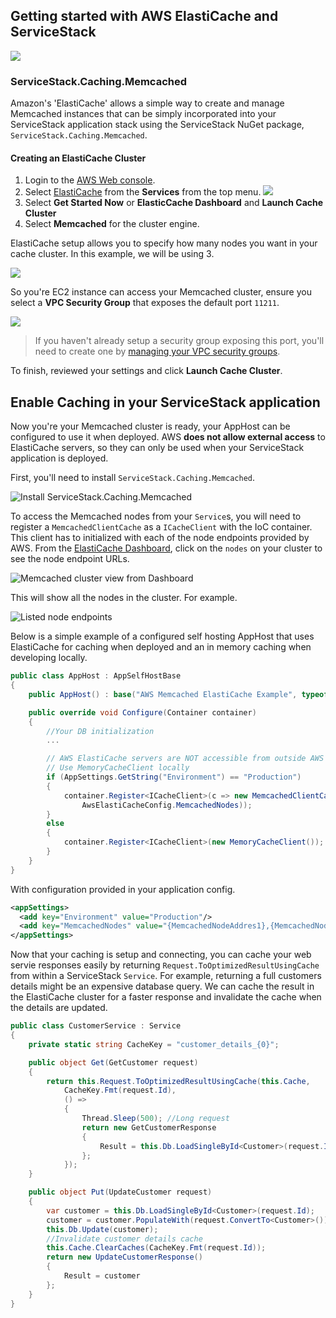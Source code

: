 ## Getting started with AWS ElastiCache and ServiceStack

![](https://github.com/ServiceStack/Assets/raw/master/img/aws/elasticache-memcached-powered-by-aws.png)

### ServiceStack.Caching.Memcached

Amazon's 'ElastiCache' allows a simple way to create and manage Memcached instances that can be simply incorporated into your ServiceStack application stack using the ServiceStack NuGet package, `ServiceStack.Caching.Memcached`. 

#### Creating an ElastiCache Cluster

1. Login to the [AWS Web console](https://console.aws.amazon.com/console/home).
2. Select [ElastiCache](https://console.aws.amazon.com/elasticache/home) from the **Services** from the top menu.
![](https://raw.githubusercontent.com/ServiceStack/Assets/master/img/aws/aws-services-menu-elasticcache.png)
3. Select **Get Started Now** or **ElasticCache Dashboard** and **Launch Cache Cluster**
4. Select **Memcached** for the cluster engine.

ElastiCache setup allows you to specify how many nodes you want in your cache cluster. In this example, we will be using 3.

![](https://github.com/ServiceStack/Assets/raw/master/img/aws/elasticcache-memcached-config.png)

So you're EC2 instance can access your Memcached cluster, ensure you select a **VPC Security Group** that exposes the default port `11211`. 

![](https://github.com/ServiceStack/Assets/raw/master/img/aws/elasticcache-memcached-adv.png)
> If you haven't already setup a security group exposing this port, you'll need to create one by [managing your VPC security groups](https://console.aws.amazon.com/vpc/home#securityGroups:).

To finish, reviewed your settings and click **Launch Cache Cluster**.

## Enable Caching in your ServiceStack application
Now you're your Memcached cluster is ready, your AppHost can be configured to use it when deployed. AWS **does not allow external access** to ElastiCache servers, so they can only be used when your ServiceStack application is deployed.

First, you'll need to install `ServiceStack.Caching.Memcached`.

![Install ServiceStack.Caching.Memcached](https://github.com/ServiceStack/Assets/raw/master/img/aws/nuget-install-memcached.png)

To access the Memcached nodes from your `Service`s, you will need to register a `MemcachedClientCache` as a `ICacheClient` with the IoC container. This client has to initialized with each of the node endpoints provided by AWS. From the [ElastiCache Dashboard](https://console.aws.amazon.com/elasticache/home), click on the `nodes` on your cluster to see the node endpoint URLs. 

![Memcached cluster view from Dashboard](https://github.com/ServiceStack/Assets/raw/master/img/aws/elasticcache-memcached-nodes.png)

This will show all the nodes in the cluster. For example.

![Listed node endpoints](https://github.com/ServiceStack/Assets/raw/master/img/aws/elasticcache-memcached-node-urls.png)

Below is a simple example of a configured self hosting AppHost that uses ElastiCache for caching when deployed and an in memory caching when developing locally.

``` csharp
public class AppHost : AppSelfHostBase
{
    public AppHost() : base("AWS Memcached ElastiCache Example", typeof(MyServices).Assembly) {}

    public override void Configure(Container container)
    {
        //Your DB initialization
		...

        // AWS ElastiCache servers are NOT accessible from outside AWS
        // Use MemoryCacheClient locally
        if (AppSettings.GetString("Environment") == "Production")
        {
            container.Register<ICacheClient>(c => new MemcachedClientCache(
                AwsElastiCacheConfig.MemcachedNodes));
        }
        else
        {
            container.Register<ICacheClient>(new MemoryCacheClient());
        }
    }
}

```


With configuration provided in your application config.
``` xml
<appSettings>
  <add key="Environment" value="Production"/>
  <add key="MemcachedNodes" value="{MemcachedNodeAddres1},{MemcachedNodeAddres2}"/>
</appSettings>
```

Now that your caching is setup and connecting, you can cache your web servie responses easily by returning `Request.ToOptimizedResultUsingCache` from within a ServiceStack `Service`. For example, returning a full customers details might be an expensive database query. We can cache the result in the ElastiCache cluster for a faster response and invalidate the cache when the details are updated.

``` csharp
public class CustomerService : Service
{
    private static string CacheKey = "customer_details_{0}";

    public object Get(GetCustomer request)
    {
        return this.Request.ToOptimizedResultUsingCache(this.Cache,
            CacheKey.Fmt(request.Id),
            () =>
            {
                Thread.Sleep(500); //Long request
                return new GetCustomerResponse
                {
                    Result = this.Db.LoadSingleById<Customer>(request.Id)
                };
            });
    }

    public object Put(UpdateCustomer request)
    {
        var customer = this.Db.LoadSingleById<Customer>(request.Id);
        customer = customer.PopulateWith(request.ConvertTo<Customer>());
        this.Db.Update(customer);
        //Invalidate customer details cache
        this.Cache.ClearCaches(CacheKey.Fmt(request.Id));
        return new UpdateCustomerResponse()
        {
            Result = customer
        };
    }
}
```
